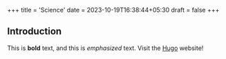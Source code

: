 +++
title = 'Science'
date = 2023-10-19T16:38:44+05:30
draft = false
+++

## Introduction

This is **bold** text, and this is *emphasized* text.
Visit the [Hugo](https://gohugo.io) website!

